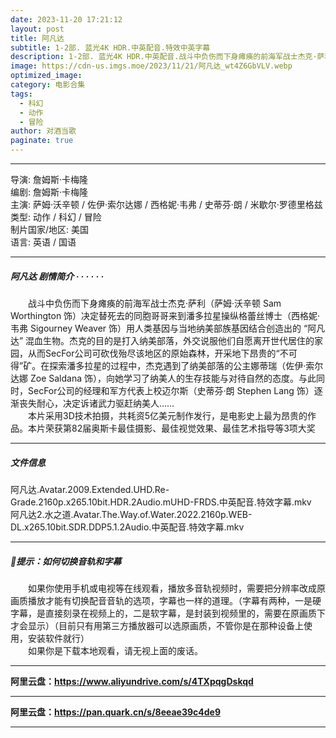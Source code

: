```yaml
---
date: 2023-11-20 17:21:12
layout: post
title: 阿凡达
subtitle: 1-2部. 蓝光4K HDR.中英配音.特效中英字幕
description: 1-2部. 蓝光4K HDR.中英配音.战斗中负伤而下身瘫痪的前海军战士杰克·萨利决定替死去的同胞哥哥来到潘多拉星操纵格蕾丝博士用人类基因与当地纳美部族基因结合创造出的 “阿凡达” 混血生物。杰克的目的是打入纳美部落，外交说服他们自愿离开世代居住的家园...
image: https://cdn-us.imgs.moe/2023/11/21/阿凡达_wt4Z6GbVLV.webp
optimized_image: 
category: 电影合集
tags:
  - 科幻
  - 动作
  - 冒险
author: 对酒当歌
paginate: true
---
```



---

导演: 詹姆斯·卡梅隆  
编剧: 詹姆斯·卡梅隆  
主演: 萨姆·沃辛顿 / 佐伊·索尔达娜 / 西格妮·韦弗 / 史蒂芬·朗 / 米歇尔·罗德里格兹  
类型: 动作 / 科幻 / 冒险  
制片国家/地区: 美国  
语言: 英语 / 国语  

---

##### 阿凡达 剧情简介 · · · · · ·

　　战斗中负伤而下身瘫痪的前海军战士杰克·萨利（萨姆·沃辛顿 Sam Worthington 饰）决定替死去的同胞哥哥来到潘多拉星操纵格蕾丝博士（西格妮·韦弗 Sigourney Weaver 饰）用人类基因与当地纳美部族基因结合创造出的 “阿凡达” 混血生物。杰克的目的是打入纳美部落，外交说服他们自愿离开世代居住的家园，从而SecFor公司可砍伐殆尽该地区的原始森林，开采地下昂贵的“不可得”矿。在探索潘多拉星的过程中，杰克遇到了纳美部落的公主娜蒂瑞（佐伊·索尔达娜 Zoe Saldana 饰），向她学习了纳美人的生存技能与对待自然的态度。与此同时，SecFor公司的经理和军方代表上校迈尔斯（史蒂芬·朗 Stephen Lang 饰）逐渐丧失耐心，决定诉诸武力驱赶纳美人……  
　　本片采用3D技术拍摄，共耗资5亿美元制作发行，是电影史上最为昂贵的作品。本片荣获第82届奥斯卡最佳摄影、最佳视觉效果、最佳艺术指导等3项大奖

---

##### 文件信息

阿凡达.Avatar.2009.Extended.UHD.Re-Grade.2160p.x265.10bit.HDR.2Audio.mUHD-FRDS.中英配音.特效字幕.mkv  
阿凡达2.水之道.Avatar.The.Way.of.Water.2022.2160p.WEB-DL.x265.10bit.SDR.DDP5.1.2Audio.中英配音.特效字幕.mkv  

---

##### 🔔提示：如何切换音轨和字幕

　　如果你使用手机或电视等在线观看，播放多音轨视频时，需要把分辨率改成原画质播放才能有切换配音音轨的选项，字幕也一样的道理。（字幕有两种，一是硬字幕，是直接刻录在视频上的，二是软字幕，是封装到视频里的，需要在原画质下才会显示）（目前只有用第三方播放器可以选原画质，不管你是在那种设备上使用，安装软件就行）  
　　如果你是下载本地观看，请无视上面的废话。

---

**阿里云盘：<https://www.aliyundrive.com/s/4TXpqgDskqd>**

---

**阿里云盘：<https://pan.quark.cn/s/8eeae39c4de9>**

---
